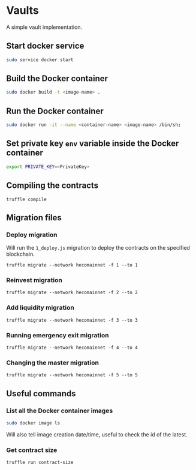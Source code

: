 # Vaults

A simple vault implementation.

## Start docker service

```bash
sudo service docker start
```

## Build the Docker container

```bash
sudo docker build -t <image-name> .
```

## Run the Docker container

```bash
sudo docker run -it --name <container-name> <image-name> /bin/sh;
```

## Set private key `env` variable inside the Docker container

```bash
export PRIVATE_KEY=<PrivateKey>
```

## Compiling the contracts

```shell
truffle compile
```

## Migration files

### Deploy migration

Will run the `1_deploy.js` migration to deploy the contracts on the specified blockchain.

```shell
truffle migrate --network hecomainnet -f 1 --to 1
```

### Reinvest migration

```shell
truffle migrate --network hecomainnet -f 2 --to 2
```

### Add liquidity migration

```shell
truffle migrate --network hecomainnet -f 3 --to 3
```

### Running emergency exit migration

```shell
truffle migrate --network hecomainnet -f 4 --to 4
```

### Changing the master migration

```shell
truffle migrate --network hecomainnet -f 5 --to 5
```

## Useful commands

### List all the Docker container images

```bash
sudo docker image ls
```

Will also tell image creation date/time, useful to check the id of the latest.

### Get contract size

```shell
truffle run contract-size
```